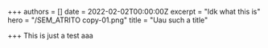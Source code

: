 +++
authors = []
date = 2022-02-02T00:00:00Z
excerpt = "Idk what this is"
hero = "/SEM_ATRITO copy-01.png"
title = "Uau such a title"

+++
This is just a test aaa
